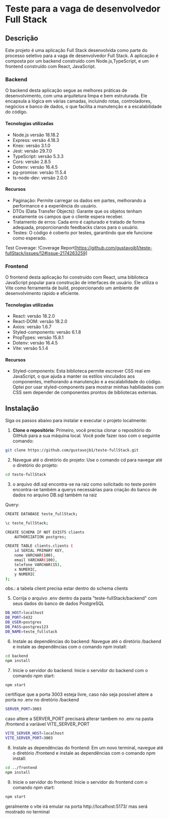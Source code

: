 # Teste para a vaga de desenvolvedor Full Stack

## Descrição

Este projeto é uma aplicação Full Stack desenvolvida como parte do processo seletivo para a vaga de desenvolvedor Full Stack. A aplicação é composta por um backend construído com Node.js,TypeScript, e um frontend construído com React, JavaScript.

### Backend

O backend desta aplicação segue as melhores práticas de desenvolvimento, com uma arquitetura limpa e bem estruturada. Ele encapsula a lógica em várias camadas, incluindo rotas, controladores, negócios e banco de dados, o que facilita a manutenção e a escalabilidade do código.

#### Tecnologias utilizadas

- Node.js versão 18.18.2
- Express: versão 4.18.3
- Knex: versão 3.1.0
- Jest: versão 29.7.0
- TypeScript: versão 5.3.3
- Cors: versão 2.8.5
- Dotenv: versão 16.4.5
- pg-promise: versão 11.5.4
- ts-node-dev: versão 2.0.0

#### Recursos

- Paginação: Permite carregar os dados em partes, melhorando a performance e a experiência do usuário.
- DTOs (Data Transfer Objects): Garante que os objetos tenham exatamente os campos que o cliente espera receber.
- Tratamento de erros: Cada erro é capturado e tratado de forma adequada, proporcionando feedbacks claros para o usuário.
- Testes: O código é coberto por testes, garantindo que ele funcione como esperado.

Test Coverage:
!Coverage Report[https://github.com/gustavojb1/teste-fullStack/issues/12#issue-2174263259]

### Frontend

O frontend desta aplicação foi construído com React, uma biblioteca JavaScript popular para construção de interfaces de usuário. Ele utiliza o Vite como ferramenta de build, proporcionando um ambiente de desenvolvimento rápido e eficiente.

#### Tecnologias utilizadas

- React: versão 18.2.0
- React-DOM: versão 18.2.0
- Axios: versão 1.6.7
- Styled-components: versão 6.1.8
- PropTypes: versão 15.8.1
- Dotenv: versão 16.4.5
- Vite: versão 5.1.4

#### Recursos

- Styled-components: Esta biblioteca permite escrever CSS real em JavaScript, o que ajuda a manter os estilos vinculados aos componentes, melhorando a manutenção e a escalabilidade do código. Optei por usar styled-components para mostrar minhas habilidades com CSS sem depender de componentes prontos de bibliotecas externas.

## Instalação

Siga os passos abaixo para instalar e executar o projeto localmente:

1. **Clone o repositório**: Primeiro, você precisa clonar o repositório do GitHub para a sua máquina local. Você pode fazer isso com o seguinte comando:
```bash
git clone https://github.com/gustavojb1/teste-fullStack.git
```

2. Navegue até o diretório do projeto: Use o comando cd para navegar até o diretório do projeto:
```bash
cd teste-fullStack
```
3. o arquivo ddl.sql encontra-se na raiz como solicitado no teste porém encontra-se também a querys necessárias para criação do banco de dados no arquivo DB.sql também na raiz

Query:
```bash
CREATE DATABASE teste_fullStack;

\c teste_fullStack;

CREATE SCHEMA IF NOT EXISTS clients
    AUTHORIZATION postgres;

CREATE TABLE clients.clients (
    id SERIAL PRIMARY KEY,
    nome VARCHAR(100),
    email VARCHAR(100),
    telefone VARCHAR(15),
    x NUMERIC,
    y NUMERIC
);
```
obs.: a tabela client precisa estar dentro do schema clients

5. Corrija o arquivo .env dentro da pasta "teste-fullStack/backend" com seus dados do banco de dados PostgreSQL
```bash
DB_HOST=localhost
DB_PORT=5432
DB_USER=postgres
DB_PASS=postgres123
DB_NAME=teste_fullstack
```

6. Instale as dependências do backend: Navegue até o diretório /backend e instale as dependências com o comando npm install:
```bash
cd backend
npm install
```

7. Inicie o servidor do backend: Inicie o servidor do backend com o comando npm start:
```bash
npm start
```
certifique que a porta 3003 esteja livre, caso não seja possível altere a porta no .env no diretório /backend
```bash
SERVER_PORT=3003
```
caso altere a SERVER_PORT precisará alterar tambem no .env na pasta /frontend a variável VITE_SERVER_PORT
```bash
VITE_SERVER_HOST=localhost
VITE_SERVER_PORT=3003
```

8. Instale as dependências do frontend: Em um novo terminal, navegue até o diretório /frontend e instale as dependências com o comando npm install:
```bash
cd ../frontend
npm install
```

9. Inicie o servidor do frontend: Inicie o servidor do frontend com o comando npm start:
```bash
npm start
```
geralmente o vite irá emular na porta  http://localhost:5173/ mas será mostrado no terminal
